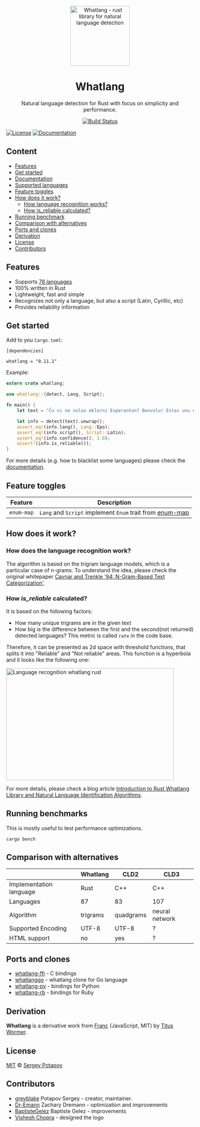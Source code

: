 <p align="center"><img width="160" src="https://raw.githubusercontent.com/greyblake/whatlang-rs/master/misc/logo/whatlang-logo.svg" alt="Whatlang - rust library for natural language detection"></p>

<h1 align="center">Whatlang</h1>

<p align="center">Natural language detection for Rust with focus on simplicity and performance.</p>

<p align="center">
<a href="https://github.com/greyblake/whatlang-rs/actions/workflows/ci.yml" rel="nofollow"><img src="https://github.com/greyblake/whatlang-rs/actions/workflows/ci.yml/badge.svg" alt="Build Status"></a>

<a href="https://raw.githubusercontent.com/greyblake/whatlang-rs/master/LICENSE" rel="nofollow"><img src="https://img.shields.io/badge/license-MIT-blue.svg" alt="License"></a>
<a href="https://docs.rs/whatlang" rel="nofollow"><img src="https://docs.rs/whatlang/badge.svg" alt="Documentation"></a>
<p>

## Content
* [Features](#features)
* [Get started](#get-started)
* [Documentation](https://docs.rs/whatlang)
* [Supported languages](https://github.com/greyblake/whatlang-rs/blob/master/SUPPORTED_LANGUAGES.md)
* [Feature toggles](#feature-toggles)
* [How does it work?](#how-does-it-work)
  * [How language recognition works?](#how-language-recognition-works)
  * [How is_reliable calculated?](#how-is_reliable-calculated)
* [Running benchmark](#running-benchmarks)
* [Comparison with alternatives](#comparison-with-alternatives)
* [Ports and clones](#ports-and-clones)
* [Derivation](#derivation)
* [License](#license)
* [Contributors](#contributors)


## Features
* Supports [78 languages](https://github.com/greyblake/whatlang-rs/blob/master/SUPPORTED_LANGUAGES.md)
* 100% written in Rust
* Lightweight, fast and simple
* Recognizes not only a language, but also a script (Latin, Cyrillic, etc)
* Provides reliability information

## Get started

Add to you `Cargo.toml`:
```
[dependencies]

whatlang = "0.11.1"
```

Example:

```rust
extern crate whatlang;

use whatlang::{detect, Lang, Script};

fn main() {
    let text = "Ĉu vi ne volas eklerni Esperanton? Bonvolu! Estas unu de la plej bonaj aferoj!";

    let info = detect(text).unwrap();
    assert_eq!(info.lang(), Lang::Epo);
    assert_eq!(info.script(), Script::Latin);
    assert_eq!(info.confidence(), 1.0);
    assert!(info.is_reliable());
}
```

For more details (e.g. how to blacklist some languages) please check the [documentation](https://docs.rs/whatlang).

## Feature toggles

| Feature    | Description                                                                           |
|------------|---------------------------------------------------------------------------------------|
| `enum-map` | `Lang` and `Script` implement `Enum` trait from [enum-map](https://docs.rs/enum-map/) |

## How does it work?

### How does the language recognition work?

The algorithm is based on the trigram language models, which is a particular case of n-grams.
To understand the idea, please check the original whitepaper [Cavnar and Trenkle '94: N-Gram-Based Text Categorization'](https://www.researchgate.net/publication/2375544_N-Gram-Based_Text_Categorization).

### How _is_reliable_ calculated?

It is based on the following factors:
* How many unique trigrams are in the given text
* How big is the difference between the first and the second(not returned) detected languages? This metric is called `rate` in the code base.

Therefore, it can be presented as 2d space with threshold functions, that splits it into "Reliable" and "Not reliable" areas.
This function is a hyperbola and it looks like the following one:

<img alt="Language recognition whatlang rust" src="https://raw.githubusercontent.com/greyblake/whatlang-rs/master/misc/images/whatlang_is_reliable.png" width="450" height="300" />

For more details, please check a blog article [Introduction to Rust Whatlang Library and Natural Language Identification Algorithms](https://www.greyblake.com/blog/2017-07-30-introduction-to-rust-whatlang-library-and-natural-language-identification-algorithms/).

## Running benchmarks

This is mostly useful to test performance optimizations.

```
cargo bench
```

## Comparison with alternatives

|                           | Whatlang   | CLD2        | CLD3           |
| ------------------------- | ---------- | ----------- | -------------- |
| Implementation language   | Rust       | C++         | C++            |
| Languages                 | 87         | 83          | 107            |
| Algorithm                 | trigrams   | quadgrams   | neural network |
| Supported Encoding        | UTF-8      | UTF-8       | ?              |
| HTML support              | no         | yes         | ?              |


## Ports and clones

* [whatlang-ffi](https://github.com/greyblake/whatlang-ffi) - C bindings
* [whatlanggo](https://github.com/abadojack/whatlanggo) - whatlang clone for Go language
* [whatlang-py](https://github.com/cathalgarvey/whatlang-py) - bindings for Python
* [whatlang-rb](https://gitlab.com/KitaitiMakoto/whatlang-rb) - bindings for Ruby

## Derivation

**Whatlang** is a derivative work from [Franc](https://github.com/wooorm/franc) (JavaScript, MIT) by [Titus Wormer](https://github.com/wooorm).

## License

[MIT](https://github.com/greyblake/whatlang-rs/blob/master/LICENSE) © [Sergey Potapov](http://greyblake.com/)


## Contributors

- [greyblake](https://github.com/greyblake) Potapov Sergey - creator, maintainer.
- [Dr-Emann](https://github.com/Dr-Emann) Zachary Dremann - optimization and improvements
- [BaptisteGelez](https://github.com/BaptisteGelez) Baptiste Gelez - improvements
- [Vishesh Chopra](https://github.com/KarmicKonquest) - designed the logo
